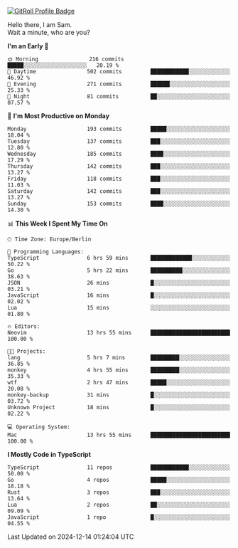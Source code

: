 <a href="https://gitroll.io/profile/u8g4G6FTZM7WSCSqTRPGSHZygT4O2" target="_blank"><img src="https://gitroll.io/api/badges/profiles/v1/u8g4G6FTZM7WSCSqTRPGSHZygT4O2?theme=nord" alt="GitRoll Profile Badge"/></a>

Hello there, I am Sam.  
Wait a minute, who are you?
  
<!--START_SECTION:waka-->
**I'm an Early 🐤** 

```text
🌞 Morning                216 commits         █████░░░░░░░░░░░░░░░░░░░░   20.19 % 
🌆 Daytime                502 commits         ████████████░░░░░░░░░░░░░   46.92 % 
🌃 Evening                271 commits         ██████░░░░░░░░░░░░░░░░░░░   25.33 % 
🌙 Night                  81 commits          ██░░░░░░░░░░░░░░░░░░░░░░░   07.57 % 
```
📅 **I'm Most Productive on Monday** 

```text
Monday                   193 commits         █████░░░░░░░░░░░░░░░░░░░░   18.04 % 
Tuesday                  137 commits         ███░░░░░░░░░░░░░░░░░░░░░░   12.80 % 
Wednesday                185 commits         ████░░░░░░░░░░░░░░░░░░░░░   17.29 % 
Thursday                 142 commits         ███░░░░░░░░░░░░░░░░░░░░░░   13.27 % 
Friday                   118 commits         ███░░░░░░░░░░░░░░░░░░░░░░   11.03 % 
Saturday                 142 commits         ███░░░░░░░░░░░░░░░░░░░░░░   13.27 % 
Sunday                   153 commits         ████░░░░░░░░░░░░░░░░░░░░░   14.30 % 
```


📊 **This Week I Spent My Time On** 

```text
🕑︎ Time Zone: Europe/Berlin

💬 Programming Languages: 
TypeScript               6 hrs 59 mins       █████████████░░░░░░░░░░░░   50.22 % 
Go                       5 hrs 22 mins       ██████████░░░░░░░░░░░░░░░   38.63 % 
JSON                     26 mins             █░░░░░░░░░░░░░░░░░░░░░░░░   03.21 % 
JavaScript               16 mins             █░░░░░░░░░░░░░░░░░░░░░░░░   02.02 % 
Lua                      15 mins             ░░░░░░░░░░░░░░░░░░░░░░░░░   01.80 % 

🔥 Editors: 
Neovim                   13 hrs 55 mins      █████████████████████████   100.00 % 

🐱‍💻 Projects: 
lang                     5 hrs 7 mins        █████████░░░░░░░░░░░░░░░░   36.85 % 
monkey                   4 hrs 55 mins       █████████░░░░░░░░░░░░░░░░   35.33 % 
wtf                      2 hrs 47 mins       █████░░░░░░░░░░░░░░░░░░░░   20.08 % 
monkey-backup            31 mins             █░░░░░░░░░░░░░░░░░░░░░░░░   03.72 % 
Unknown Project          18 mins             █░░░░░░░░░░░░░░░░░░░░░░░░   02.22 % 

💻 Operating System: 
Mac                      13 hrs 55 mins      █████████████████████████   100.00 % 
```

**I Mostly Code in TypeScript** 

```text
TypeScript               11 repos            ████████████░░░░░░░░░░░░░   50.00 % 
Go                       4 repos             █████░░░░░░░░░░░░░░░░░░░░   18.18 % 
Rust                     3 repos             ███░░░░░░░░░░░░░░░░░░░░░░   13.64 % 
Lua                      2 repos             ██░░░░░░░░░░░░░░░░░░░░░░░   09.09 % 
JavaScript               1 repo              █░░░░░░░░░░░░░░░░░░░░░░░░   04.55 % 
```




 Last Updated on 2024-12-14 01:24:04 UTC
<!--END_SECTION:waka-->
